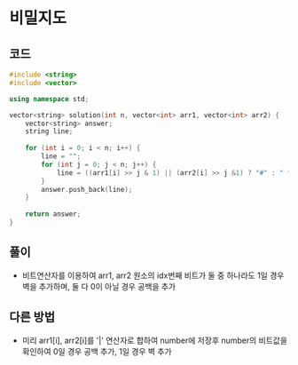 # 비밀지도

## 코드
```cpp
#include <string>
#include <vector>

using namespace std;

vector<string> solution(int n, vector<int> arr1, vector<int> arr2) {
    vector<string> answer;
    string line;
    
    for (int i = 0; i < n; i++) {
        line = "";
        for (int j = 0; j < n; j++) {
            line = ((arr1[i] >> j & 1) || (arr2[i] >> j &1) ? "#" : " ") + line;
        }
        answer.push_back(line);
    }
    
    return answer;
}
```

## 풀이
- 비트연산자를 이용하여 arr1, arr2 원소의 idx번째 비트가 둘 중 하나라도 1일 경우 벽을 추가하며, 둘 다 0이 아닐 경우 공백을 추가

## 다른 방법
- 미리 arr1[i], arr2[i]를 '|' 연산자로 합하여 number에 저장후 number의 비트값을 확인하여 0일 경우 공백 추가, 1일 경우 벽 추가